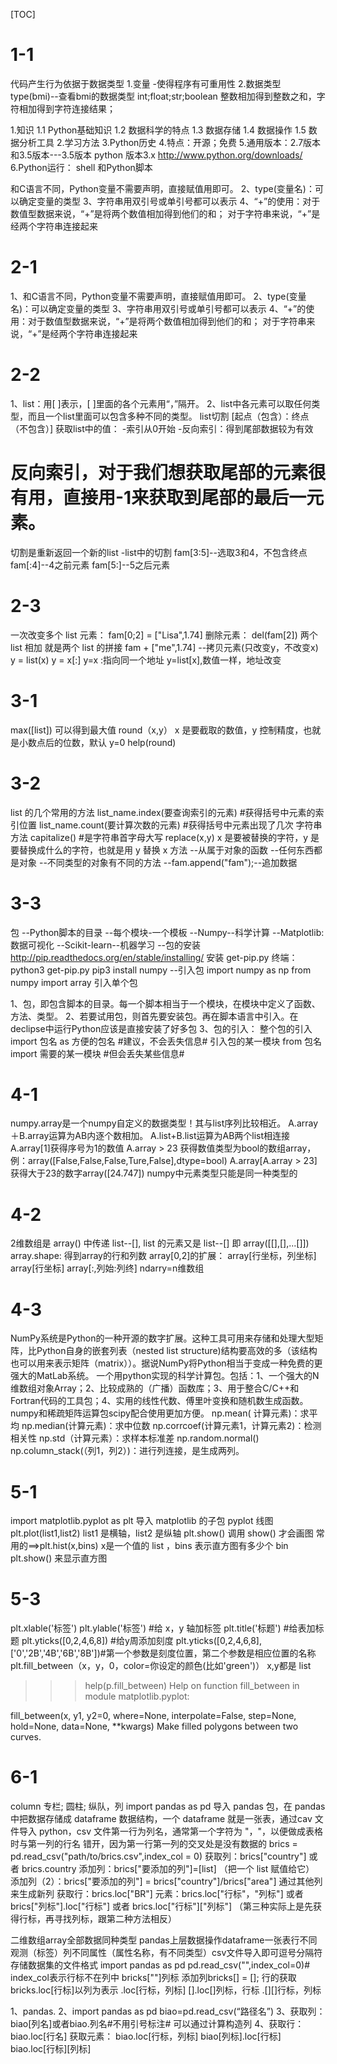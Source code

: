 [TOC]
# 1-1
代码产生行为依据于数据类型
1.变量
-使得程序有可重用性
2.数据类型
type(bmi)--查看bmi的数据类型
int;float;str;boolean
整数相加得到整数之和，字符相加得到字符连接结果；

1.知识
  1.1 Python基础知识
  1.2 数据科学的特点
  1.3 数据存储
  1.4 数据操作
  1.5 数据分析工具
2.学习方法
3.Python历史
4.特点：开源；免费
5.通用版本：2.7版本和3.5版本---3.5版本
python 版本3.x http://www.python.org/downloads/
6.Python运行：
shell 和Python脚本


和C语言不同，Python变量不需要声明，直接赋值用即可。
2、type(变量名)：可以确定变量的类型
3、字符串用双引号或单引号都可以表示
4、“+”的使用：对于数值型数据来说，“+”是将两个数值相加得到他们的和；
                对于字符串来说，“+”是经两个字符串连接起来

# 2-1
1、和C语言不同，Python变量不需要声明，直接赋值用即可。
2、type(变量名)：可以确定变量的类型
3、字符串用双引号或单引号都可以表示
4、“+”的使用：对于数值型数据来说，“+”是将两个数值相加得到他们的和；
                对于字符串来说，“+”是经两个字符串连接起来

# 2-2
1、list：用[ ]表示，[ ]里面的各个元素用“，”隔开。
2、list中各元素可以取任何类型，而且一个list里面可以包含多种不同的类型。
list切割  [起点（包含）：终点（不包含）]
获取list中的值：
-索引从0开始
-反向索引：得到尾部数据较为有效
# 反向索引，对于我们想获取尾部的元素很有用，直接用-1来获取到尾部的最后一元素。
切割是重新返回一个新的list
-list中的切割
fam[3:5]--选取3和4，不包含终点
fam[:4]--4之前元素
fam[5:]--5之后元素

# 2-3
一次改变多个 list 元素：
fam[0;2] = ["Lisa",1.74]
删除元素：
del(fam[2])
两个 list 相加 就是两个 list 的拼接
fam + ["me",1.74]
--拷贝元素(只改变y，不改变x)
y = list(x)
y = x[:]
y=x  :指向同一个地址    y=list[x],数值一样，地址改变

# 3-1
max([list]) 可以得到最大值
round（x,y） x 是要截取的数值，y 控制精度，也就是小数点后的位数，默认 y=0
help(round)

# 3-2
list 的几个常用的方法
list_name.index(要查询索引的元素)   #获得括号中元素的索引位置 
list_name.count(要计算次数的元素)   #获得括号中元素出现了几次
字符串方法
capitalize()      #是字符串首字母大写
replace(x,y) x 是要被替换的字符，y 是要替换成什么的字符，也就是用 y 替换 x
方法
--从属于对象的函数
--任何东西都是对象
--不同类型的对象有不同的方法
--fam.append("fam");--追加数据

# 3-3
包
--Python脚本的目录
--每个模块-一个模板
--Numpy--科学计算
--Matplotlib:数据可视化
--Scikit-learn--机器学习
--包的安装  http://pip.readthedocs.org/en/stable/installing/
安装 get-pip.py
终端：python3 get-pip.py
pip3 install numpy
--引入包
import numpy as np
from numpy import array 引入单个包

1、包，即包含脚本的目录。每一个脚本相当于一个模块，在模块中定义了函数、方法、类型。
2、若要试用包，则首先要安装包。再在脚本语言中引入。在declipse中运行Python应该是直接安装了好多包
3、包的引入：
   整个包的引入  import 包名 as 方便的包名 #建议，不会丢失信息#
   引入包的某一模块  from 包名 import 需要的某一模块 #但会丢失某些信息#

# 4-1
numpy.array是一个numpy自定义的数据类型！其与list序列比较相近。
A.array＋B.array运算为AB内逐个数相加。
A.list+B.list运算为AB两个list相连接
A.array[1]获得序号为1的数值
A.array > 23 获得数值类型为bool的数组array，例：array([False,False,False,Ture,False],dtype=bool)
A.array[A.array > 23]获得大于23的数字array([24.747])
numpy中元素类型只能是同一种类型的

# 4-2
2维数组是 array() 中传递 list--[], list 的元素又是 list--[] 即 array([[],[],...[]])
array.shape: 得到array的行和列数
array[0,2]的扩展：
array[行坐标，列坐标]
   array[行坐标]
   array[:,列始:列终]
ndarry=n维数组

# 4-3
NumPy系统是Python的一种开源的数字扩展。这种工具可用来存储和处理大型矩阵，比Python自身的嵌套列表（nested list structure)结构要高效的多（该结构也可以用来表示矩阵（matrix））。据说NumPy将Python相当于变成一种免费的更强大的MatLab系统。
一个用python实现的科学计算包。包括：1、一个强大的N维数组对象Array；2、比较成熟的（广播）函数库；3、用于整合C/C++和Fortran代码的工具包；4、实用的线性代数、傅里叶变换和随机数生成函数。numpy和稀疏矩阵运算包scipy配合使用更加方便。
 np.mean( 计算元素)：求平均
 np.median(计算元素)：求中位数
 np.corrcoef(计算元素1，计算元素2)：检测相关性
 np.std（计算元素）：求样本标准差
 np.random.normal()
np.column_stack(（列1，列2）)：进行列连接，是生成两列。

# 5-1
import matplotlib.pyplot as plt 导入 matplotlib 的子包 pyplot
线图
plt.plot(list1,list2) list1 是横轴，list2 是纵轴
plt.show() 调用 show() 才会画图
常用的==>plt.hist(x,bins)  x是一个值的 list ，bins 表示直方图有多少个 bin
plt.show() 来显示直方图

# 5-3
plt.xlable('标签')
plt.ylable('标签')   #给 x，y 轴加标签
plt.title('标题')    #给表加标题
plt.yticks([0,2,4,6,8]) #给y周添加刻度
plt.yticks([0,2,4,6,8],['0','2B','4B','6B','8B'])#第一个参数是刻度位置，第二个参数是相应位置的名称
plt.fill_between（x，y，0，color=你设定的颜色(比如'green')）  x,y都是 list

>>> help(p.fill_between)
Help on function fill_between in module matplotlib.pyplot:

fill_between(x, y1, y2=0, where=None, interpolate=False, step=None, hold=None, data=None, **kwargs)
    Make filled polygons between two curves.

# 6-1
column 专栏; 圆柱; 纵队，列
import pandas as pd  导入 pandas 包，在 pandas 中把数据存储成 dataframe 数据结构，一个 dataframe 就是一张表，通过cav 文件导入 python，csv 文件第一行为列名，通常第一个字符为 "，"，以便做成表格时与第一列的行名 错开，因为第一行第一列的交叉处是没有数据的
brics = pd.read_csv("path/to/brics.csv",index_col = 0)
获取列：brics["country"]  或者  brics.country
添加列：brics["要添加的列"]=[list] （把一个 list 赋值给它）
添加列（2）：brics["要添加的列"] = brics["country"]/brics["area"]  通过其他列来生成新列
获取行：brics.loc["BR"]
元素：brics.loc["行标"，"列标"]  或者  brics["列标"].loc["行标"] 或者 brics.loc["行标"]["列标"]
（第三种实际上是先获得行标，再寻找列标，跟第二种方法相反）

二维数组array全部数据同种类型
pandas上层数据操作dataframe一张表行不同观测（标签）列不同属性（属性名称，有不同类型）csv文件导入即可逗号分隔符存储数据集的文件格式
import pandas as pd
pd.read_csv("",index_col=0)# index_col表示行标不在列中
bricks[""]列标
添加列bricks[] = [];
行的获取bricks.loc[行标]以列为表示
.loc[行标，列标]
[].loc[]列标，行标
.[][]行标，列标

1、pandas.
2、import pandas as pd
   biao=pd.read_csv(“路径名”)
3、获取列：
   biao[列名]或者biao.列名#不用引号标注#
   可以通过计算构造列
4、获取行：
   biao.loc[行名]
   获取元素：
   biao.loc[行标，列标]
   biao[列标].loc[行标]
   biao.loc[行标][列标]
